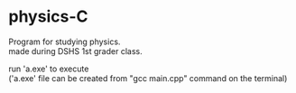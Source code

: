 # physics-C
Program for studying physics.  
made during DSHS 1st grader class.  

run 'a.exe' to execute  
('a.exe' file can be created from "gcc main.cpp" command on the terminal)

